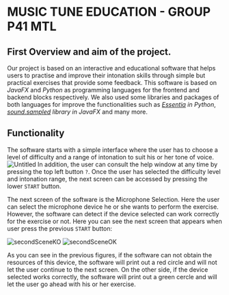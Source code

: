 # MUSIC TUNE EDUCATION - GROUP P41 MTL
## First Overview and aim of the project.
Our project is based on an interactive and educational software that helps users to practise and improve their intonation skills through simple but practical exercises that provide some feedback. This software is based on *JavaFX* and *Python* as programming languages for the frontend and backend blocks respectively. We also used some libraries and packages of both languages for improve the functionalities such as *[Essentia](https://essentia.upf.edu/essentia_python_tutorial.html) in Python*, *[sound.sampled](https://docs.oracle.com/javase/7/docs/api/javax/sound/sampled/package-summary.html) library in JavaFX* and many more.

## Functionality
The software starts with a simple interface where the user has to choose a level of difficulty and a range of intonation to suit his or her tone of voice.
![Untitled](https://user-images.githubusercontent.com/91899380/176373127-a0441d4a-cf7c-45c2-ba7c-854708bc6d63.png)
In addition, the user can consult the help window at any time by pressing the top left button `?`.
Once the user has selected the difficulty level and intonation range, the next screen can be accessed by pressing the lower `START` button.

The next screen of the software is the Microphone Selection. Here the user can select the microphone device he or she wants to perform the exercise.
However, the software can detect if the device selected can work correctly for the exercise or not.
Here you can see the next screen that appears when user press the previous `START` button:

![secondSceneKO](https://user-images.githubusercontent.com/91899380/176376583-a791dd13-253d-4803-983a-27fbc30dc5d5.png)
![secondSceneOK](https://user-images.githubusercontent.com/91899380/176376591-6ae13fa1-d0ea-4bb5-855a-b8db77304028.png)

As you can see in the previous figures, if the software can not obtain the resources of this device, the software will print out a red circle and will not let the user continue to the next screen. On the other side, if the device selected works correctly, the software will print out a green cercle and will let the user go ahead with his or her exercise.


